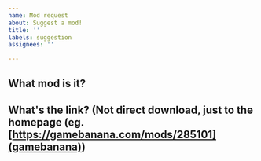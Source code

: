 ```yaml
---
name: Mod request
about: Suggest a mod!
title: ''
labels: suggestion
assignees: ''

---
```


## What mod is it?

## What's the link? (Not direct download, just to the homepage (eg. [https://gamebanana.com/mods/285101](gamebanana))
